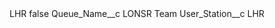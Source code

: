 <?xml version="1.0" encoding="UTF-8"?>
<CustomMetadata xmlns="http://soap.sforce.com/2006/04/metadata" xmlns:xsi="http://www.w3.org/2001/XMLSchema-instance" xmlns:xsd="http://www.w3.org/2001/XMLSchema">
    <label>LHR</label>
    <protected>false</protected>
    <values>
        <field>Queue_Name__c</field>
        <value xsi:type="xsd:string">LONSR Team</value>
    </values>
    <values>
        <field>User_Station__c</field>
        <value xsi:type="xsd:string">LHR</value>
    </values>
</CustomMetadata>
